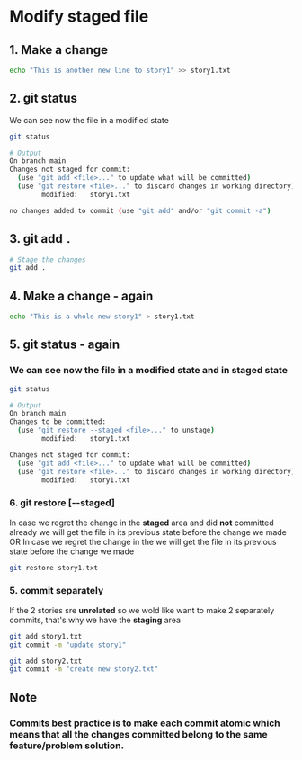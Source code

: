 # Modify staged file

## 1. Make a change

```bash
echo "This is another new line to story1" >> story1.txt
```

## 2. git status

We can see now the file in a modified state

```bash
git status

# Output
On branch main
Changes not staged for commit:
  (use "git add <file>..." to update what will be committed)
  (use "git restore <file>..." to discard changes in working directory)
        modified:   story1.txt

no changes added to commit (use "git add" and/or "git commit -a")
```

## 3. git add `.`

```bash
# Stage the changes
git add .
```

## 4. Make a change - again

```bash
echo "This is a whole new story1" > story1.txt
```

## 5. git status - again

### We can see now the file in a **modified** state **and** in **staged** state

```bash
git status

# Output
On branch main
Changes to be committed:
  (use "git restore --staged <file>..." to unstage)
        modified:   story1.txt

Changes not staged for commit:
  (use "git add <file>..." to update what will be committed)
  (use "git restore <file>..." to discard changes in working directory)
        modified:   story1.txt
```

### 6. git restore [--staged]

In case we regret the change in the **staged** area and did **not** committed already we will get the file in its previous state before the change we made
OR
In case we regret the change in the we will get the file in its previous state before the change we made

```bash
git restore story1.txt
```

### 5. commit separately

If the 2 stories sre **unrelated** so we wold like want to make 2 separately commits, that's why we have the **staging** area

```bash
git add story1.txt
git commit -m "update story1"

git add story2.txt
git commit -m "create new story2.txt"
```

## Note

### Commits best practice is to make each commit atomic which means that all the changes committed belong to the same feature/problem solution.
